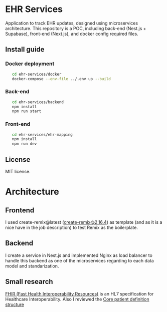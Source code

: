 #  EHR Services

Application to track EHR updates, designed using microservices architecture. This repository is a POC, including back-end (Nest.js + Supabase), front-end (Next.js), and docker config required files.

## Install guide
### Docker deployment
```bash
   cd ehr-services/docker
   docker-compose --env-file ../.env up --build
```

### Back-end
```bash
   cd ehr-services/backend
   npm install
   npm run start
```

### Front-end
```bash
   cd ehr-services/ehr-mapping
   npm install
   npm run dev
```

## License
MIT license.

# Architecture

## Frontend
I used create-remix@latest (create-remix@2.16.4) as template (and as it is a nice have in the job description) to test Remix as the boilerplate.
## Backend
I create a service in Nest.js and implemented Nginx as load balancer to handle this backend as one of the microservices regarding to each data model and standarization.

## Small research
[FHIR (Fast Health Interoperability Resources)](https://fhir.org/) is an HL7 specification for Healthcare Interoperability. Also I reviewed the 
[Core patient definition structure](http://hl7.org/fhir/us/core/StructureDefinition-us-core-patient.html)

